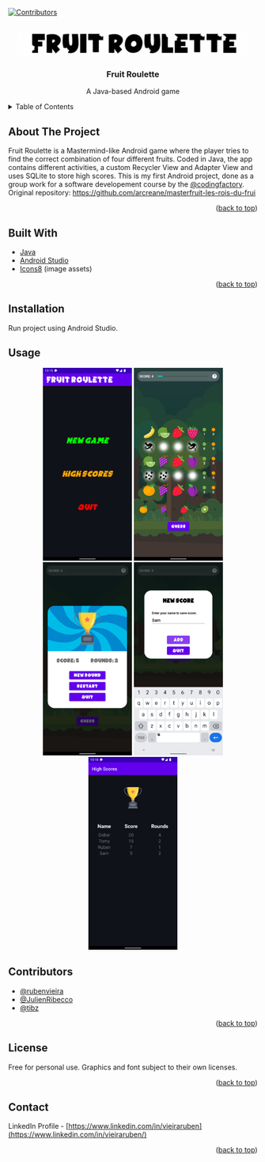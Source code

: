 <div id="top"></div>

[![Contributors][contributors-shield]][contributors-url]


<!-- PROJECT LOGO -->
<br />
<div align="center">
      <img src="screenshots/title.png" alt="Logo" height="50">
<h3 align="center">Fruit Roulette</h3>

  <p align="center">
    A Java-based Android game
  </p>
</div>



<!-- TABLE OF CONTENTS -->
<details>
  <summary>Table of Contents</summary>
  <ol>
    <li>
      <a href="#about-the-project">About the Project</a>
    </li>
    <li>
      <a href="#built-with">Built With</a>
    </li>
    <li>
        <a href="#installation">Installation</a>
    </li>
    <li>
      <a href="#contributors">Contributors</a>
  </li>
    <li>
      <a href="#license">License</a></li>
    <li><a href="#contact">Contact</a></li>
  </ol>
</details>



<!-- ABOUT THE PROJECT -->
## About The Project

Fruit Roulette is a Mastermind-like Android game where the player tries to find the correct combination of four different fruits. Coded in Java,
the app contains different activities,
a custom Recycler View and Adapter View and uses SQLite to store high scores. This is my first Android project,
done as a group work for a software developement course by the [@codingfactory](https://github.com/codingfactory-by-itescia). Original repository: https://github.com/arcreane/masterfruit-les-rois-du-frui
<p align="right">(<a href="#top">back to top</a>)</p>


## Built With

* [Java](https://www.java.com)
* [Android Studio](https://developer.android.com/studio)
* [Icons8](https://icons8.com) (image assets)

<p align="right">(<a href="#top">back to top</a>)</p>


## Installation

Run project using Android Studio.


<!-- USAGE EXAMPLES -->
## Usage

<p float="left" align="center">
<img src="screenshots/mainmenu.png" alt="Main Menu screen" width="180">
<img src="screenshots/gameplay.png" alt="Gameplay screen" width="180">
<img src="screenshots/gameover.png" alt="Game Over screen" width="180">
<img src="screenshots/newscore.png" alt="New Score screen" width="180">
<img src="screenshots/score.png" alt="High Scores screen" width="180">
</p>

<!-- CONTRIBUTING -->
## Contributors

* [@rubenvieira](https://github.com/vieiraruben)
* [@JulienRibecco](https://github.com/JulienRibecco)
* [@tibz](https://github.com/tibz7884)

<p align="right">(<a href="#top">back to top</a>)</p>



<!-- LICENSE -->
## License

Free for personal use. Graphics and font subject to their own licenses.

<p align="right">(<a href="#top">back to top</a>)</p>



<!-- CONTACT -->
## Contact

LinkedIn Profile - [https://www.linkedin.com/in/vieiraruben](https://www.linkedin.com/in/vieiraruben/)


<p align="right">(<a href="#top">back to top</a>)</p>



<!-- MARKDOWN LINKS & IMAGES -->
<!-- https://www.markdownguide.org/basic-syntax/#reference-style-links -->
[contributors-shield]: https://img.shields.io/github/contributors/arcreane/masterfruit-les-rois-du-frui.svg?style=for-the-badge  
[contributors-url]: https://github.com/arcreane/masterfruit-les-rois-du-frui/graphs/contributors
[forks-shield]: https://img.shields.io/github/forks/vieiraruben/Fruit-Roulette.svg?style=for-the-badge
[forks-url]: https://github.com/vieiraruben/Fruit-Roulette/network/members
[stars-shield]: https://img.shields.io/github/stars/vieiraruben/Fruit-Roulette.svg?style=for-the-badge
[stars-url]: https://github.com/vieiraruben/Fruit-Roulette/stargazers
[issues-shield]: https://img.shields.io/github/issues/vieiraruben/Fruit-Roulette.svg?style=for-the-badge
[issues-url]: https://github.com/vieiraruben/Fruit-Roulette/issues
[linkedin-shield]: https://img.shields.io/badge/-LinkedIn-black.svg?style=for-the-badge&logo=linkedin&colorB=555
[linkedin-url]: https://linkedin.com/in/vieiraruben
